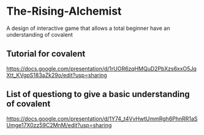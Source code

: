 # The-Rising-Alchemist
A design of interactive game that allows a total beginner have an understanding of covalent



<h2> Tutorial for covalent</h2>

https://docs.google.com/presentation/d/1rUOR6zqHMQuD2PbXzs6xxO5JqXtt_KVgpS183aZk29o/edit?usp=sharing

<h2> List of questiong to give a basic understanding of covalent </h2>

https://docs.google.com/presentation/d/1Y74_t4VvHwtUmmRgh6PhnRR1aSUmge17X0zz59C2MnM/edit?usp=sharing

